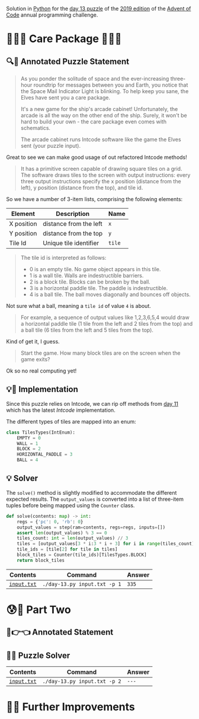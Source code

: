 Solution in [Python][py] for the [day 13 puzzle][aoc-2019-13] of the [2019 edition][aoc-2019] of the [Advent of Code][aoc] annual programming challenge.

# 🎄🌟🌟 Care Package 🎄🌟🌟

## 🔍📖 Annotated Puzzle Statement

> As you ponder the solitude of space and the ever-increasing three-hour roundtrip for messages between you and Earth, you notice that the Space Mail Indicator Light is blinking. To help keep you sane, the Elves have sent you a care package.
> 
> It's a new game for the ship's arcade cabinet! Unfortunately, the arcade is all the way on the other end of the ship. Surely, it won't be hard to build your own - the care package even comes with schematics.
> 
> The arcade cabinet runs Intcode software like the game the Elves sent (your puzzle input).

Great to see we can make good usage of out refactored Intcode methods!

> It has a primitive screen capable of drawing square tiles on a grid. The software draws tiles to the screen with output instructions: every three output instructions specify the x position (distance from the left), y position (distance from the top), and tile id.

So we have a number of 3-item lists, comprising the following elements:

Element | Description | Name
--- | --- | ---
X position | distance from the left | `x`
Y position | distance from the top | `y`
Tile Id | Unique tile identifier | `tile`

> The tile id is interpreted as follows:
> 
> * 0 is an empty tile. No game object appears in this tile.
> * 1 is a wall tile. Walls are indestructible barriers.
> * 2 is a block tile. Blocks can be broken by the ball.
> * 3 is a horizontal paddle tile. The paddle is indestructible.
> * 4 is a ball tile. The ball moves diagonally and bounces off objects.

Not sure what a ball, meaning a `tile id` of value `4` is about.

> For example, a sequence of output values like 1,2,3,6,5,4 would draw a horizontal paddle tile (1 tile from the left and 2 tiles from the top) and a ball tile (6 tiles from the left and 5 tiles from the top).

Kind of get it, I guess.

> Start the game. How many block tiles are on the screen when the game exits?

Ok so no real computing yet!

## 💡🙋 Implementation

Since this puzzle relies on Intcode, we can rip off methods from [day 11](/2019/day-11) which has the latest *Intcode* implementation.

The different types of tiles are mapped into an enum:

```python
class TilesTypes(IntEnum):
    EMPTY = 0
    WALL = 1
    BLOCK = 2
    HORIZONTAL_PADDLE = 3
    BALL = 4
```


## 💡 Solver

The `solve()` method is slightly modified to accommodate the different expected results. The `output_values` is converted into a list of three-item tuples before being mapped using the `Counter` class.

```python
def solve(contents: map) -> int:
    regs = {'pc': 0, 'rb': 0}
    output_values = step(ram=contents, regs=regs, inputs=[])
    assert len(output_values) % 3 == 0
    tiles_count: int = len(output_values) // 3
    tiles = [output_values[3 * i:3 * i + 3] for i in range(tiles_count)]
    tile_ids = [tile[2] for tile in tiles]
    block_tiles = Counter(tile_ids)[TilesTypes.BLOCK]
    return block_tiles
```

Contents | Command | Answer
--- | --- | ---
[`input.txt`](./input.txt) | `./day-13.py input.txt -p 1` | `335`

# 😰🙅 Part Two


## 🥺👉👈 Annotated Statement


## 🤔🤯 Puzzle Solver


Contents | Command | Answer
--- | --- | ---
[`input.txt`](./input.txt) | `./day-13.py input.txt -p 2` | `---`

# 🚀✨ Further Improvements


[aoc]: https://adventofcode.com/
[aoc-2019]: https://adventofcode.com/2019/
[aoc-intro]: https://adventofcode.com/2019/about
[aoc-2019-13]: https://adventofcode.com/2019/day/13

[json]: https://www.json.org/json-en.html

[py]: https://docs.python.org/3/
[py-argparse]: https://docs.python.org/3/library/argparse.html
[py-cmath]: https://docs.python.org/3/library/cmath.html
[py-copy]: https://docs.python.org/3/library/copy.html
[py-counter]: https://docs.python.org/3/library/collections.html#collections.Counter
[py-decimal]: https://docs.python.org/3/library/decimal.html
[py-dict]: https://docs.python.org/3/tutorial/datastructures.html#dictionaries
[py-exit]: https://docs.python.org/3/library/sys.html?highlight=sys%20exit#sys.exit
[py-fractions]: https://docs.python.org/3/library/fractions.html
[py-generator]: https://docs.python.org/3/library/stdtypes.html#generator-types
[py-json-load]: https://docs.python.org/3/library/json.html#json.load
[py-iterator]: https://docs.python.org/3/reference/expressions.html#yield-expressions
[py-itertools]: https://docs.python.org/3/library/itertools.html
[py-itertools-permutations]: https://docs.python.org/3/library/itertools.html#itertools.permutations
[py-list]: https://docs.python.org/3/library/stdtypes.html#list
[py-main]: https://docs.python.org/3/library/__main__.html
[py-math]: https://docs.python.org/3/library/math.html
[py-math-comb]: https://docs.python.org/3/library/math.html#math.comb
[py-map]: https://docs.python.org/3/library/functions.html#map
[py-name]: https://docs.python.org/3/library/stdtypes.html#definition.__name__
[py-open]: https://docs.python.org/3/library/functions.html#open
[py-linesep]: https://docs.python.org/3/library/os.html#os.linesep
[py-read]: https://docs.python.org/3/library/io.html#io.TextIOBase.read
[py-return]: https://docs.python.org/3/reference/simple_stmts.html#the-return-statement
[py-set]: https://docs.python.org/3/library/stdtypes.html#set
[py-sn]: https://docs.python.org/3/library/types.html#types.SimpleNamespace
[py-split]: https://docs.python.org/3/library/stdtypes.html?highlight=strip#str.split
[py-string]: https://docs.python.org/3/library/stdtypes.html#textseq
[py-strip]: https://docs.python.org/3/library/stdtypes.html?highlight=strip#str.strip
[py-sum]: https://docs.python.org/3/library/functions.html#sum
[py-tuple]: https://docs.python.org/3/library/stdtypes.html#tuple
[py-zip]: https://docs.python.org/3/library/functions.html#zip

[w-cartesian]: https://en.wikipedia.org/wiki/Polar_coordinate_system
[w-polar]: https://en.wikipedia.org/wiki/Polar_coordinate_system
